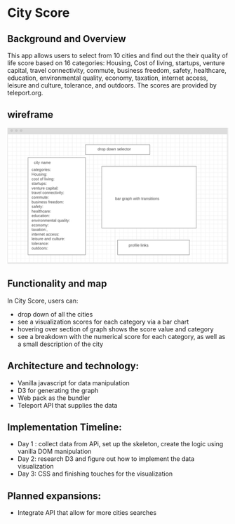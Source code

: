 # City Score

## Background and Overview

This app allows users to select from 10 cities and find out the their quality of life score based on 16 categories: Housing, Cost of living, startups, venture capital, travel connectivity, commute, business freedom, safety, healthcare, education, environmental quality, economy, taxation, internet access, leisure and culture, tolerance, and outdoors. The scores are provided by teleport.org. 

## wireframe

<p align="center">
    <img src ="https://raw.githubusercontent.com/kzed-1/images/master/wireframe.png"/>
</p>


## Functionality and map

In City Score, users can:
* drop down of all the cities
* see a visualization scores for each category via a bar chart
* hovering over section of graph shows the score value and category 
* see a breakdown with the numerical score for each category, as well as a small 		description of the city 

## Architecture and technology:

* Vanilla javascript for data manipulation
* D3 for generating the graph
* Web pack as the bundler 
* Teleport API that supplies the data

## Implementation Timeline:
* Day 1 : collect data from APi, set up the skeleton, create the logic using vanilla DOM manipulation
* Day 2: research D3 and figure out how to implement the data visualization 
* Day 3: CSS and finishing touches for the visualization 

## Planned expansions:

* Integrate API that allow for more cities searches